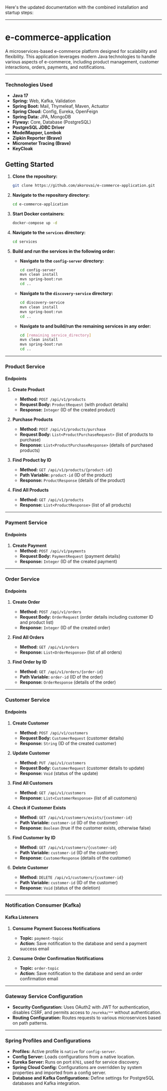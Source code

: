 Here's the updated documentation with the combined installation and startup steps:

---

# e-commerce-application

A microservices-based e-commerce platform designed for scalability and flexibility. This application leverages modern Java technologies to handle various aspects of e-commerce, including product management, customer interactions, orders, payments, and notifications.

---

### Technologies Used

- **Java 17**
- **Spring:** Web, Kafka, Validation
- **Spring Boot:** Mail, Thymeleaf, Maven, Actuator
- **Spring Cloud:** Config, Eureka, OpenFeign
- **Spring Data:** JPA, MongoDB
- **Flyway:** Core, Database (PostgreSQL)
- **PostgreSQL JDBC Driver**
- **ModelMapper, Lombok**
- **Zipkin Reporter (Brave)**
- **Micrometer Tracing (Brave)**
- **KeyCloak**

## Getting Started

1. **Clone the repository:**

    ```bash
    git clone https://github.com/akorovai/e-commerce-application.git
    ```

2. **Navigate to the repository directory:**

    ```bash
    cd e-commerce-application
    ```

3. **Start Docker containers:**

    ```bash
    docker-compose up -d
    ```

4. **Navigate to the `services` directory:**

    ```bash
    cd services
    ```

5. **Build and run the services in the following order:**

   - **Navigate to the `config-server` directory:**

       ```bash
       cd config-server
       mvn clean install
       mvn spring-boot:run
       cd ..
       ```

   - **Navigate to the `discovery-service` directory:**

       ```bash
       cd discovery-service
       mvn clean install
       mvn spring-boot:run
       cd ..
       ```

   - **Navigate to and build/run the remaining services in any order:**

       ```bash
       cd [remaining_service_directory]
       mvn clean install
       mvn spring-boot:run
       cd ..
       ```
---

### Product Service

#### Endpoints

1. **Create Product**
    - **Method:** `POST /api/v1/products`
    - **Request Body:** `ProductRequest` (with product details)
    - **Response:** `Integer` (ID of the created product)

2. **Purchase Products**
    - **Method:** `POST /api/v1/products/purchase`
    - **Request Body:** `List<ProductPurchaseRequest>` (list of products to purchase)
    - **Response:** `List<ProductPurchaseResponse>` (details of purchased products)

3. **Find Product by ID**
    - **Method:** `GET /api/v1/products/{product-id}`
    - **Path Variable:** `product-id` (ID of the product)
    - **Response:** `ProductResponse` (details of the product)

4. **Find All Products**
    - **Method:** `GET /api/v1/products`
    - **Response:** `List<ProductResponse>` (list of all products)

---

### Payment Service

#### Endpoints

1. **Create Payment**
    - **Method:** `POST /api/v1/payments`
    - **Request Body:** `PaymentRequest` (payment details)
    - **Response:** `Integer` (ID of the created payment)

---

### Order Service

#### Endpoints

1. **Create Order**
    - **Method:** `POST /api/v1/orders`
    - **Request Body:** `OrderRequest` (order details including customer ID and product list)
    - **Response:** `Integer` (ID of the created order)

2. **Find All Orders**
    - **Method:** `GET /api/v1/orders`
    - **Response:** `List<OrderResponse>` (list of all orders)

3. **Find Order by ID**
    - **Method:** `GET /api/v1/orders/{order-id}`
    - **Path Variable:** `order-id` (ID of the order)
    - **Response:** `OrderResponse` (details of the order)

---

### Customer Service

#### Endpoints

1. **Create Customer**
    - **Method:** `POST /api/v1/customers`
    - **Request Body:** `CustomerRequest` (customer details)
    - **Response:** `String` (ID of the created customer)

2. **Update Customer**
    - **Method:** `PUT /api/v1/customers`
    - **Request Body:** `CustomerRequest` (customer details to update)
    - **Response:** `Void` (status of the update)

3. **Find All Customers**
    - **Method:** `GET /api/v1/customers`
    - **Response:** `List<CustomerResponse>` (list of all customers)

4. **Check if Customer Exists**
    - **Method:** `GET /api/v1/customers/exists/{customer-id}`
    - **Path Variable:** `customer-id` (ID of the customer)
    - **Response:** `Boolean` (true if the customer exists, otherwise false)

5. **Find Customer by ID**
    - **Method:** `GET /api/v1/customers/{customer-id}`
    - **Path Variable:** `customer-id` (ID of the customer)
    - **Response:** `CustomerResponse` (details of the customer)

6. **Delete Customer**
    - **Method:** `DELETE /api/v1/customers/{customer-id}`
    - **Path Variable:** `customer-id` (ID of the customer)
    - **Response:** `Void` (status of the deletion)

---

### Notification Consumer (Kafka)

#### Kafka Listeners

1. **Consume Payment Success Notifications**
    - **Topic:** `payment-topic`
    - **Action:** Save notification to the database and send a payment success email

2. **Consume Order Confirmation Notifications**
    - **Topic:** `order-topic`
    - **Action:** Save notification to the database and send an order confirmation email

---

### Gateway Service Configuration

- **Security Configuration:** Uses OAuth2 with JWT for authentication, disables CSRF, and permits access to `/eureka/**` without authentication.
- **Routing Configuration:** Routes requests to various microservices based on path patterns.

---

### Spring Profiles and Configurations

- **Profiles:** Active profile is `native` for `config-server`.
- **Config Server:** Loads configurations from a native location.
- **Eureka Server:** Runs on port `8761`, used for service discovery.
- **Spring Cloud Config:** Configurations are overridden by system properties and imported from a config server.
- **Database and Kafka Configurations:** Define settings for PostgreSQL databases and Kafka integration.
